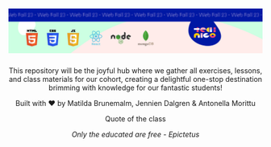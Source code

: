 <h1 align="center">
  <a href="https://github.com/Technigo/Web-Spring-24">
    <img src="./assets/imgs/banner.svg" alt="Spring 24 - Web">
  </a>
</h1>
  <p align="center">
 This repository will be the joyful hub where we gather all exercises, lessons, and class materials for our cohort, creating a delightful one-stop destination brimming with knowledge for our fantastic students! 
</p>
 <p align="center" style="font: 16px">
 Built with ❤️ by Matilda Brunemalm, Jennien Dalgren & Antonella Morittu
</p>
<p align="center" style="font: 16px">
 Quote of the class
</p>
<p align="center" style="font:16px; font-style:italic">
 Only the educated are free  - Epictetus
</p>

